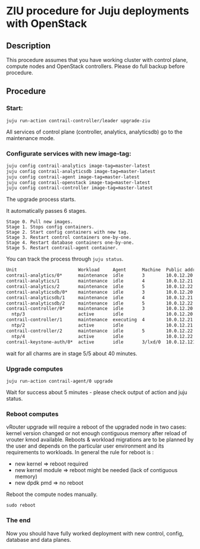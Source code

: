 # ZIU procedure for Juju deployments with OpenStack

## Description

This procedure assumes that you have working cluster with control plane, compute nodes and OpenStack controllers. Please do full backup before procedure.

## Procedure

### Start:

`juju run-action contrail-controller/leader upgrade-ziu`

All services of control plane (controller, analytics, analyticsdb) go to the maintenance mode.

### Configurate services with new image-tag:

```bash
juju config contrail-analytics image-tag=master-latest
juju config contrail-analyticsdb image-tag=master-latest
juju config contrail-agent image-tag=master-latest
juju config contrail-openstack image-tag=master-latest
juju config contrail-controller image-tag=master-latest
```

The upgrade process starts.

It automatically passes 6 stages.

    Stage 0. Pull new images.
    Stage 1. Stops config containers.
    Stage 2. Start config containers with new tag.
    Stage 3. Restart control containers one-by-one.
    Stage 4. Restart database containers one-by-one.
    Stage 5. Restart contrail-agent container.

You can track the process through `juju status`.

```bash
Unit                       Workload     Agent      Machine  Public address  Ports                     Message
contrail-analytics/0*      maintenance  idle       3        10.0.12.20      8081/tcp                  ziu is in progress - stage/done = 4/4
contrail-analytics/1       maintenance  idle       4        10.0.12.21      8081/tcp                  ziu is in progress - stage/done = 4/4
contrail-analytics/2       maintenance  idle       5        10.0.12.22      8081/tcp                  ziu is in progress - stage/done = 4/4
contrail-analyticsdb/0*    maintenance  idle       3        10.0.12.20                                ziu is in progress - stage/done = 4/4
contrail-analyticsdb/1     maintenance  idle       4        10.0.12.21                                ziu is in progress - stage/done = 4/3
contrail-analyticsdb/2     maintenance  idle       5        10.0.12.22                                ziu is in progress - stage/done = 4/3
contrail-controller/0*     maintenance  idle       3        10.0.12.20                                ziu is in progress - stage/done = 4/4
  ntp/3                    active       idle                10.0.12.20      123/udp                   chrony: Ready
contrail-controller/1      maintenance  executing  4        10.0.12.21                                ziu is in progress - stage/done = 4/3
  ntp/2                    active       idle                10.0.12.21      123/udp                   chrony: Ready
contrail-controller/2      maintenance  idle       5        10.0.12.22                                ziu is in progress - stage/done = 4/3
  ntp/4                    active       idle                10.0.12.22      123/udp                   chrony: Ready
contrail-keystone-auth/0*  active       idle       3/lxd/0  10.0.12.121                               Unit is ready
```

wait for all charms are in stage 5/5 about 40 minutes.

### Upgrade computes

`juju run-action contrail-agent/0 upgrade`

Wait for success about 5 minutes - please check output of action and juju status.

### Reboot computes

vRouter upgrade will require a reboot of the upgraded node in two cases: kernel version changed or not enough contiguous memory after reload of vrouter kmod available. Reboots & workload migrations are to be planned by the user and depends on the particular user environment and its requirements to workloads.
In general the rule for reboot is :
- new kernel 		=> reboot required
- new kernel module 	=> reboot might be needed (lack of contiguous memory)
- new dpdk pmd 	=> no reboot

Reboot the compute nodes manually.


`sudo reboot`

### The end

Now you should have fully worked deployment with new control, config, database and data planes.
